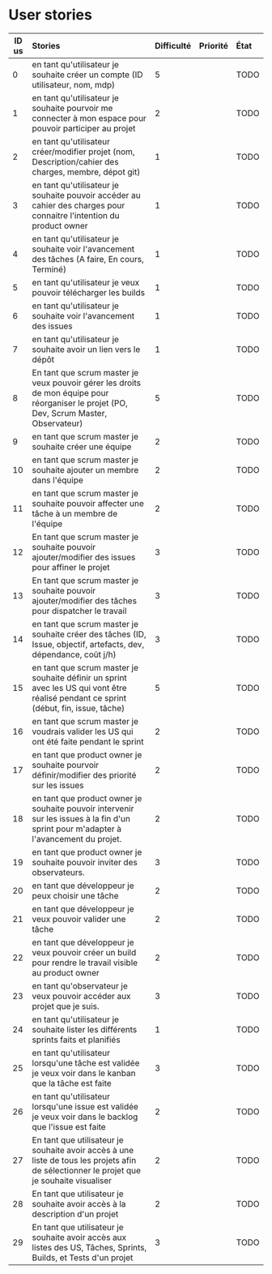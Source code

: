 # User stories

| ID us | Stories | Difficulté | Priorité | État |
|----|:--------|:-----------|:---------|:-----|
| 0 | en tant qu'utilisateur je souhaite créer un compte (ID utilisateur, nom, mdp) |5 | |TODO|
| 1 | en tant qu'utilisateur je souhaite pourvoir me connecter à mon espace pour pouvoir participer au projet | 2 | |TODO|
| 2 | en tant qu'utilisateur créer/modifier projet (nom, Description/cahier des charges, membre, dépot git) | 1 | |TODO|
| 3 | en tant qu'utilisateur je souhaite pouvoir accéder au cahier des charges pour connaitre l'intention du product owner | 1 | |TODO|
| 4 | en tant qu'utilisateur je souhaite voir l'avancement des tâches (A faire, En cours, Terminé) | 1 | |TODO|
| 5 | en tant qu'utilisateur je veux pouvoir télécharger les builds | 1 | |TODO|
| 6 | en tant qu'utilisateur je souhaite voir l'avancement des issues | 1 | |TODO|
| 7 | en tant qu'utilisateur je souhaite avoir un lien vers le dépôt | 1 | |TODO|
| 8 | En tant que scrum master je veux pouvoir gérer les droits de mon équipe pour réorganiser le projet (PO, Dev, Scrum Master, Observateur) | 5 | |TODO|
| 9 | en tant que scrum master je souhaite créer une équipe  | 2 | |TODO|
| 10 | en tant que scrum master je souhaite ajouter un membre dans l'équipe | 2 | |TODO|
| 11 | en tant que scrum master je souhaite pouvoir affecter une tâche à un membre de l'équipe | 2 | |TODO|
| 12 | En tant que scrum master je souhaite pouvoir ajouter/modifier des issues pour affiner le projet | 3 | |TODO|
| 13 | En tant que scrum master je souhaite pouvoir ajouter/modifier des tâches pour dispatcher le travail | 3 | |TODO|
| 14 | en tant que scrum master je souhaite créer des tâches (ID, Issue, objectif, artefacts, dev, dépendance, coût j/h) | 3 | |TODO|
| 15 | en tant que scrum master je souhaite définir un sprint avec les US qui vont être réalisé pendant ce sprint (début, fin, issue, tâche) | 5 | |TODO|
| 16 | en tant que scrum master je voudrais valider les US qui ont été faite pendant le sprint | 2 | |TODO|
| 17 | en tant que product owner je souhaite pourvoir définir/modifier des priorité sur les issues | 2 | |TODO|
| 18 | en tant que product owner je souhaite pouvoir intervenir sur les issues à la fin d'un sprint pour m'adapter à l'avancement du projet. | 2 | |TODO|
| 19 | en tant que product owner je souhaite pouvoir inviter des observateurs. | 3 | |TODO|
| 20 | en tant que développeur je peux choisir une tâche | 2 | |TODO|
| 21 | en tant que développeur je veux pouvoir valider une tâche | 2 | |TODO|
| 22 | en tant que développeur je veux pouvoir créer un build pour rendre le travail visible au product owner | 2 | |TODO|
| 23 | en tant qu'observateur je veux pouvoir accéder aux projet que je suis. | 3 | |TODO|
| 24 | en tant qu'utilisateur je souhaite lister les différents sprints faits et planifiés | 1 | |TODO|
| 25 | en tant qu'utilisateur lorsqu'une tâche est validée je veux voir dans le kanban que la tâche est faite | 3 | |TODO|
| 26 | en tant qu'utilisateur lorsqu'une issue est validée je veux voir dans le backlog que l'issue est faite | 2 | |TODO|
| 27 | En tant que utilisateur je souhaite avoir accès à une liste de tous les projets afin de sélectionner le projet que je souhaite visualiser | 2 | | TODO |
| 28 | En tant que utilisateur je souhaite avoir accès à la description d'un projet | 2 | | TODO |
| 29 | En tant que utilisateur je souhaite avoir accès aux listes des US, Tâches, Sprints, Builds, et Tests d'un projet | 3 | | TODO |
